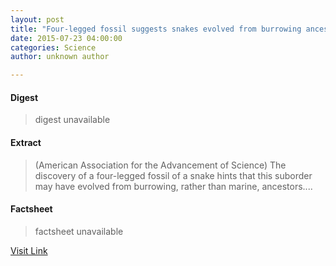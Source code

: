 ```yaml
---
layout: post
title: "Four-legged fossil suggests snakes evolved from burrowing ancestors"
date: 2015-07-23 04:00:00
categories: Science
author: unknown author

---
```



#### Digest
>digest unavailable

#### Extract
>(American Association for the Advancement of Science) The discovery of a four-legged fossil of a snake hints that this suborder may have evolved from burrowing, rather than marine, ancestors....

#### Factsheet
>factsheet unavailable

[Visit Link](http://www.eurekalert.org/pub_releases/2015-07/aaft-ffs072015.php)


